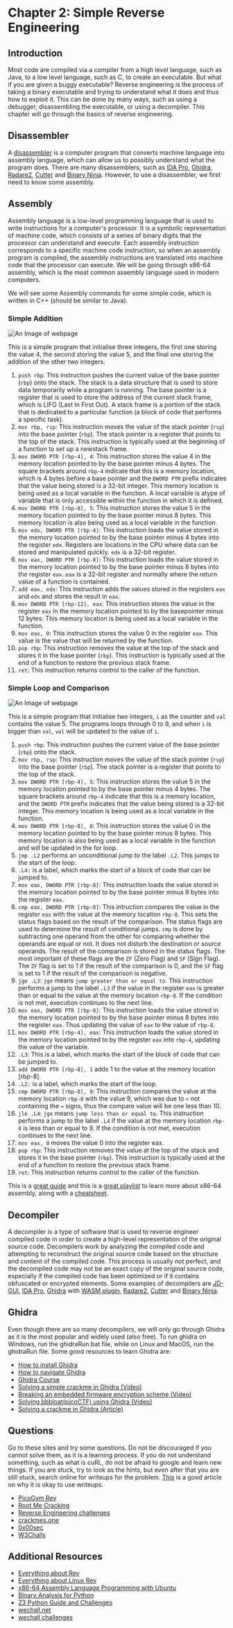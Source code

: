 # **Chapter 2: Simple Reverse Engineering**

## Introduction

Most code are compiled via a compiler from a high level language, such as Java, to a low level language, such as C, to create an executable. But what if you are given a buggy executable? Reverse engineering is the process of taking a binary executable and trying to understand what it does and thus how to exploit it. This can be done by many ways, such as using a debugger, disassembling the executable, or using a decompiler. This chapter will go through the basics of reverse engineering.

## Disassembler

A [disassembler](https://ctf101.org/reverse-engineering/what-are-disassemblers/) is a computer program that converts machine language into assembly language, which can allow us to possibly understand what the program does. There are many disassemblers, such as [IDA Pro](https://hex-rays.com/ida-pro/), [Ghidra](https://ghidra-sre.org/), [Radare2](https://rada.re/n/), [Cutter](https://cutter.re/) and [Binary Ninja](https://binary.ninja/). However, to use a disassembler, we first need to know some assembly.

[//]: # (Probably could use the cracked IDA Pro link)

## Assembly

Assembly language is a low-level programming language that is used to write instructions for a computer's processor. It is a symbolic representation of machine code, which consists of a series of binary digits that the processor can understand and execute. Each assembly instruction corresponds to a specific machine code instruction, so when an assembly program is compiled, the assembly instructions are translated into machine code that the processor can execute. We will be going through x86-64 assembly, which is the most common assembly language used in modern computers.

We will see some Assembly commands for some simple code, which is written in C++ (should be similar to Java).

### Simple Addition

![An Image of webpage](Images/Godbolt.png)

This is a simple program that initialise three integers, the first one storing the value 4, the second storing the value 5, and the final one storing the addition of the other two integers.

1. `push rbp`: This instruction pushes the current value of the base pointer (`rbp`) onto the stack. The stack is a data structure that is used to store data temporarily while a program is running. The base pointer is a register that is used to store the address of the current stack frame, which is LIFO (Last In First Out). A stack frame is a portion of the stack that is dedicated to a particular function (a block of code that performs a specific task).
2. `mov rbp, rsp`: This instruction moves the value of the stack pointer (`rsp`) into the base pointer (`rbp`). The stack pointer is a register that points to the top of the stack. This instruction is typically used at the beginning of a function to set up a newstack frame.
3. `mov DWORD PTR [rbp-4], 4`: This instruction stores the value 4 in the memory location pointed to by the base pointer minus 4 bytes. The square brackets around `rbp-4` indicate that this is a memory location, which is 4 bytes before a base pointer and the `DWORD PTR` prefix indicates that the value being stored is a 32-bit integer. This memory location is being used as a local variable in the function. A local variable is atype of variable that is only accessible within the function in which it is defined.
4. `mov DWORD PTR [rbp-8], 5`: This instruction stores the value 5 in the memory location pointed to by the base pointer minus 8 bytes. This memory location is also being used as a local variable in the function.
5. `mov edx, DWORD PTR [rbp-4]`: This instruction loads the value stored in the memory location pointed to by the base pointer minus 4 bytes into the register `edx`. Registers are locations in the CPU where data can be stored and manipulated quickly. `edx` is a 32-bit register.
6. `mov eax, DWORD PTR [rbp-8]`: This instruction loads the value stored in the memory location pointed to by the base pointer minus 8 bytes into the register `eax`. `eax` is a 32-bit register and normally where the return value of a function is contained.
7. `add eax, edx`: This instruction adds the values stored in the registers `eax` and `edx` and stores the result in `eax`.
8. `mov DWORD PTR [rbp-12], eax`: This instruction stores the value in the register `eax` in the memory location pointed to by the basepointer minus 12 bytes. This memory location is being used as a local variable in the function.
9. `mov eax, 0`: This instruction stores the value 0 in the register `eax`. This value is the value that will be returned by the function.
10. `pop rbp`: This instruction removes the value at the top of the stack and stores it in the base pointer (`rbp`). This instruction is typically used at the end of a function to restore the previous stack frame.
11. `ret`: This instruction returns control to the caller of the function.

### Simple Loop and Comparison

![An Image of webpage](Images/Godbolt2.png)

This is a simple program that initialise two integers, `i` as the counter and `val` contains the value 5. The programs loops through 0 to 9, and when `i` is bigger than `val`, `val` will be updated to the value of `i`.

1. `push rbp`: This instruction pushes the current value of the base pointer (`rbp`) onto the stack.
2. `mov rbp, rsp`: This instruction moves the value of the stack pointer (`rsp`) into the base pointer (`rbp`). The stack pointer is a register that points to the top of the stack.
3. `mov DWORD PTR [rbp-4], 5`: This instruction stores the value 5 in the memory location pointed to by the base pointer minus 4 bytes. The square brackets around `rbp-4` indicate that this is a memory location, and the `DWORD PTR` prefix indicates that the value being stored is a 32-bit integer. This memory location is being used as a local variable in the function.
4. `mov DWORD PTR [rbp-8], 0`: This instruction stores the value 0 in the memory location pointed to by the base pointer minus 8 bytes. This memory location is also being used as a local variable in the function and will be updated in the for loop.
5. `jmp .L2` performs an unconditional jump to the label `.L2`. This jumps to the start of the loop.
6. `.L4:` is a label, which marks the start of a block of code that can be jumped to.
7. `mov eax, DWORD PTR [rbp-8]`: This instruction loads the value stored in the memory location pointed to by the base pointer minus 8 bytes into the register `eax`.
8. `cmp eax, DWORD PTR [rbp-8]`: This intruction compares the value in the register `eax` with the value at the memory location `rbp-8`. This sets the status flags based on the result of the comparison. The status flags are used to determine the result of conditional jumps. `cmp` is done by subtracting one operand from the other for comparing whether the operands are equal or not. It does not disturb the destination or source operands. The result of the comparison is stored in the status flags. The most important of these flags are the `ZF` (Zero Flag) and `SF` (Sign Flag). The `ZF` flag is set to 1 if the result of the comparison is 0, and the `SF` flag is set to 1 if the result of the comparison is negative.
9. `jge .L3`:   `jge` means `jump greater than or equal to`. This instruction performs a jump to the label `.L3` if the value in the register `eax` is greater than or equal to the value at the memory location `rbp-8`. If the condition is not met, execution continues to the next line.
10. `mov eax, DWORD PTR [rbp-8]`: This instruction loads the value stored in the memory location pointed to by the base pointer minus 8 bytes into the register `eax`. Thus updating the value of `eax` to the value of `rbp-8`.
11. `mov DWORD PTR [rbp-4], eax`: This instruction loads the value stored in the memory location pointed to by the register `eax` into `rbp-4`, updating the value of the variable.
12. `.L3`: This is a label, which marks the start of the block of code that can be jumped to.
13. `add DWORD PTR [rbp-8], 1` adds 1 to the value at the memory location [rbp-8].
14. `.L2:` is a label, which marks the start of the loop.
15. `cmp DWORD PTR [rbp-8], 9`: This instruction compares the value at the memory location `rbp-8` with the value 9, which was due to `<` not containing the `=` signs, thus the compare value will be one less than 10.
16. `jle .L4`: `jge` means `jump less than or equal to`. This instruction performs a jump to the label `.L4` if the value at the memory location `rbp-8` is less than or equal to 9. If the condition is not met, execution continues to the next line.
17. `mov eax, 0` moves the value 0 into the register eax.
18. `pop rbp`: This instruction removes the value at the top of the stack and stores it in the base pointer (`rbp`). This instruction is typically used at the end of a function to restore the previous stack frame.
19. `ret`: This instruction returns control to the caller of the function.

This is a [great guide](https://web.stanford.edu/class/cs107/guide/x86-64.html) and this is a [great playlist](https://www.youtube.com/watch?v=VQAKkuLL31g&list=PLetF-YjXm-sCH6FrTz4AQhfH6INDQvQSn) to learn more about x86-64 assembly, along with a [cheatsheet](https://cs.brown.edu/courses/cs033/docs/guides/x64_cheatsheet.pdf).

## Decompiler

A decompiler is a type of software that is used to reverse engineer compiled code in order to create a high-level representation of the original source code. Decompilers work by analyzing the compiled code and attempting to reconstruct the original source code based on the structure and content of the compiled code. This process is usually not perfect, and the decompiled code may not be an exact copy of the original source code, especially if the compiled code has been optimized or if it contains obfuscated or encrypted elements. Some examples of decompilers are [JD-GUI](https://java-decompiler.github.io/), [IDA Pro](https://hex-rays.com/ida-pro/), [Ghidra](https://ghidra-sre.org/) with [WASM plugin](https://github.com/garrettgu10/ghidra-wasm-plugin), [Radare2](https://rada.re/n/), [Cutter](https://cutter.re/) and [Binary Ninja](https://binary.ninja/).

## Ghidra

Even though there are so many decompilers, we will only go through Ghidra as it is the most popular and widely used (also free).
To run ghidra on Windows, run the ghidraRun.bat file, while on Linux and MacOS, run the ghidraRun file.
Some good resources to learn Ghidra are:

* [How to install Ghidra](https://youtu.be/Es3ebWUBiqc)
* [How to navigate Ghidra](https://youtu.be/uS3Gd83eWJ4)
* [Ghidra Course](https://hackaday.io/course/172292-introduction-to-reverse-engineering-with-ghidra)
* [Solving a simple crackme in Ghidra (Video)](https://www.youtube.com/watch?v=fTGTnrgjuGA)
* [Breaking an embedded firmware encryption scheme (Video)](https://www.youtube.com/watch?v=4urMITJKQQs)
* [Solving bbbloat(picoCTF) using Ghidra (Video)](https://www.youtube.com/watch?v=oTD_ki86c9I)
* [Solving a crackme in Ghidra (Article)](https://www.shogunlab.com/blog/2019/04/12/here-be-dragons-ghidra-0.html)

## Questions

Go to these sites and try some questions. Do not be discouraged if you cannot solve them, as it is a learning process. If you do not understand something, such as what is cuRL, do not be afraid to google and learn new things. If you are stuck, try to look as the hints, but even after that you are still stuck, search online for writeups for the problem. [This](https://www.hackthebox.com/blog/It-is-Okay-to-Use-Writeups) is a good article on why it is okay to use writeups.

* [PicoGym Rev](https://play.picoctf.org/practice?category=3&page=1)
* [Root Me Cracking](https://www.root-me.org/en/Challenges/Cracking/)
* [Reverse Engineering challenges](https://challenges.re/)
* [crackmes.one](https://crackmes.one/)
* [0x00sec](https://0x00sec.org/c/reverse-engineering/challenges/13)
* [W3Challs](https://w3challs.com/challenges/list/reversing)

## Additional Resources

* [Everything about Rev](https://github.com/tylerha97/awesome-reversing)
* [Everything about Linux Rev](https://github.com/michalmalik/linux-re-101)
* [x86-64 Assembly Language Programming with Ubuntu](http://www.egr.unlv.edu/~ed/assembly64.pdf)
* [Binary Analysis for Python](https://angr.io/)
* [Z3 Python Guide and Challenges](https://github.com/ViRb3/z3-python-ctf)
* [wechall.net](https://www.wechall.net/active_sites)
* [wechall challenges](https://www.wechall.net/challs/)
